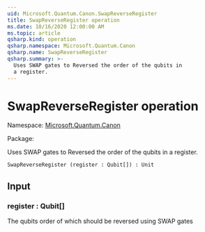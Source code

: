 ```yaml
---
uid: Microsoft.Quantum.Canon.SwapReverseRegister
title: SwapReverseRegister operation
ms.date: 10/16/2020 12:00:00 AM
ms.topic: article
qsharp.kind: operation
qsharp.namespace: Microsoft.Quantum.Canon
qsharp.name: SwapReverseRegister
qsharp.summary: >-
  Uses SWAP gates to Reversed the order of the qubits in
  a register.
---
```


# SwapReverseRegister operation

Namespace: [Microsoft.Quantum.Canon](xref:Microsoft.Quantum.Canon)

Package: [](https://nuget.org/packages/)


Uses SWAP gates to Reversed the order of the qubits ina register.

```Q#
SwapReverseRegister (register : Qubit[]) : Unit
```


## Input

### register : Qubit[]

The qubits order of which should be reversed using SWAP gates

